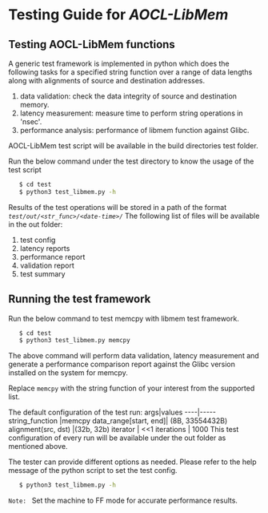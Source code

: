 # Testing Guide for *AOCL-LibMem*


## Testing AOCL-LibMem functions

A generic test framework is implemented in python which does the following
tasks for a specified string function over a range of data lengths along
with alignments of source and destination addresses.
1) data validation: check the data integrity of source and destination memory.
2) latency measurement: measure time to perform string operations in 'nsec'.
3) performance analysis: performance of libmem function against Glibc.

AOCL-LibMem test script will be available in the build directories test folder.

Run the below command under the test directory to know the usage of the test script
```sh
   $ cd test
   $ python3 test_libmem.py -h
```

Results of the test operations will be stored in a path of the format
    *`test/out/<str_func>/<date-time>/`*
The following list of files will be available in the out folder:
1) test config
2) latency reports
3) performance report
4) validation report
5) test summary


## Running the test framework

Run the below command to test memcpy with libmem test framework.
```sh
   $ cd test
   $ python3 test_libmem.py memcpy
```
The above command will perform data validation, latency measurement and
generate a performance comparison report against the Glibc version
installed on the system for memcpy.

Replace `memcpy` with the string function of your interest from the supported list.

The default configuration of the test run:
args|values
----|-----
string_function |memcpy
data_range[start, end]| (8B, 33554432B)
alignment(src, dst) |(32b, 32b)
iterator | <<1
iterations | 1000
This test configuration of every run will be available under the out folder as
mentioned above.

The tester can provide different options as needed. Please refer to the help message
of the python script to set the test config.
```sh
   $ python3 test_libmem.py -h
```

`Note: ` Set the machine to FF mode for accurate performance results.
